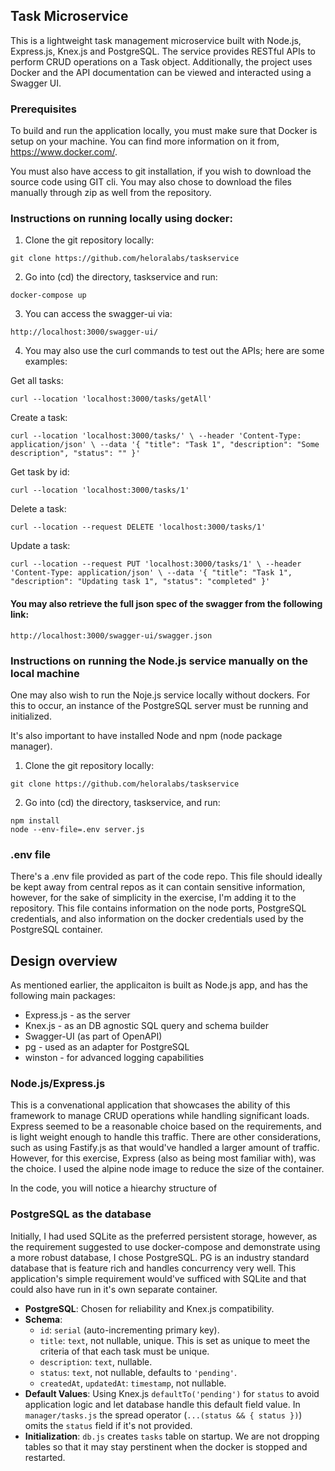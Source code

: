 ## Task Microservice
This is a lightweight task management microservice built with Node.js, Express.js, Knex.js and PostgreSQL. The service provides RESTful APIs to perform CRUD operations on a Task object. Additionally, the project uses Docker and the API documentation can be viewed and interacted using a Swagger UI.

### Prerequisites
To build and run the application locally, you must make sure that Docker is setup on your machine. You can find more information on it from, https://www.docker.com/.

You must also have access to git installation, if you wish to download the source code using GIT cli. You may also chose to download the files manually through zip as well from the repository.

### Instructions on running locally using docker:

1. Clone the git repository locally:

```
git clone https://github.com/heloralabs/taskservice
```

2. Go into (cd) the directory, taskservice and run:
```
docker-compose up
```
3. You can access the swagger-ui via:
```
http://localhost:3000/swagger-ui/
```
4. You may also use the curl commands to test out the APIs; here are some examples:

Get all tasks:

``
curl --location 'localhost:3000/tasks/getAll'
``

Create a task: 

``
curl --location 'localhost:3000/tasks/' \
--header 'Content-Type: application/json' \
--data '{
    "title": "Task 1",
    "description": "Some description",
    "status": ""
}'
``

Get task by id:

``
curl --location 'localhost:3000/tasks/1'
``

Delete a task:

``
curl --location --request DELETE 'localhost:3000/tasks/1'
``

Update a task:

``
curl --location --request PUT 'localhost:3000/tasks/1' \
--header 'Content-Type: application/json' \
--data '{
    "title": "Task 1",
    "description": "Updating task 1",
    "status": "completed"
}'
``

#### You may also retrieve the full json spec of the swagger from the following link:

```http://localhost:3000/swagger-ui/swagger.json```

### Instructions on running the Node.js service manually on the local machine

One may also wish to run the Noje.js service locally without dockers. For this to occur, an instance of the PostgreSQL server must be running and initialized. 

It's also important to have installed Node and npm (node package manager).

1. Clone the git repository locally:
```
git clone https://github.com/heloralabs/taskservice
```
2. Go into (cd) the directory, taskservice, and run:

```
npm install
node --env-file=.env server.js
```

### .env file
There's a .env file provided as part of the code repo. This file should ideally be kept away from central repos as it can contain sensitive information, however, for the sake of simplicity in the exercise, I'm adding it to the repository. This file contains information on the node ports, PostgreSQL credentials, and also information on the docker credentials used by the PostgreSQL container. 

## Design overview
As mentioned earlier, the applicaiton is built as Node.js app, and has the following main packages:
- Express.js - as the server
- Knex.js - as an DB agnostic SQL query and schema builder
- Swagger-UI (as part of OpenAPI)
- pg - used as an adapter for PostgreSQL
- winston - for advanced logging capabilities

### Node.js/Express.js
This is a convenational application that showcases the ability of this framework to manage CRUD operations while handling significant loads. Express seemed to be a reasonable choice based on the requirements, and is light weight enough to handle this traffic. There are other considerations, such as using Fastify.js as that would've handled a larger amount of traffic. However, for this exercise, Express (also as being most familiar with), was the choice. I used the alpine node image to reduce the size of the container.

In the code, you will notice a hiearchy structure of 

### PostgreSQL as the database

Initially, I had used SQLite as the preferred persistent storage, however, as the requirement suggested to use docker-compose and demonstrate using a more robust database, I chose PostgreSQL. PG is an industry standard database that is feature rich and handles concurrency very well. This application's simple requirement would've sufficed with SQLite and that could also have run in it's own separate container. 

- **PostgreSQL**: Chosen for reliability and Knex.js compatibility.
- **Schema**:
  - `id`: `serial` (auto-incrementing primary key).
  - `title`: `text`, not nullable, unique. This is set as unique to meet the criteria of that each task must be unique.
  - `description`: `text`, nullable.
  - `status`: `text`, not nullable, defaults to `'pending'`.
  - `createdAt`, `updatedAt`: `timestamp`, not nullable.
- **Default Values**: Using Knex.js `defaultTo('pending')` for `status` to avoid application logic and let database handle this default field value. In `manager/tasks.js` the spread operator (`...(status && { status })`) omits the `status` field if it's not provided.
- **Initialization**: `db.js` creates `tasks` table on startup. We are not dropping tables so that it may stay perstinent when the docker is stopped and restarted. 




